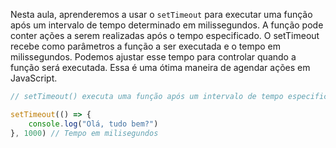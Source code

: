 Nesta aula, aprenderemos a usar o `setTimeout` para executar uma função após um intervalo de tempo determinado em milissegundos. A função pode conter ações a serem realizadas após o tempo especificado. O setTimeout recebe como parâmetros a função a ser executada e o tempo em milissegundos. Podemos ajustar esse tempo para controlar quando a função será executada. Essa é uma ótima maneira de agendar ações em JavaScript.

```js
// setTimeout() executa uma função após um intervalo de tempo especificado.

setTimeout(() => {
	console.log("Olá, tudo bem?")
}, 1000) // Tempo em milisegundos
```


